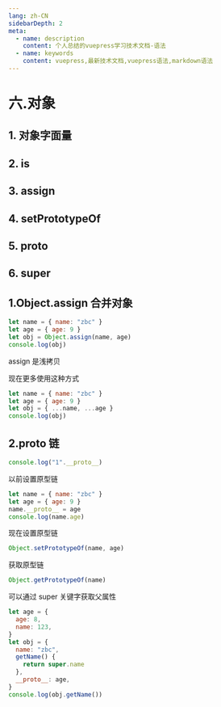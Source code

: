 ```yaml
---
lang: zh-CN
sidebarDepth: 2
meta:
  - name: description
    content: 个人总结的vuepress学习技术文档-语法
  - name: keywords
    content: vuepress,最新技术文档,vuepress语法,markdown语法
---
```


# 六.对象

## 1. 对象字面量

## 2. is

## 3. assign

## 4. setPrototypeOf

## 5. proto

## 6. super

## 1.Object.assign 合并对象

```js
let name = { name: "zbc" }
let age = { age: 9 }
let obj = Object.assign(name, age)
console.log(obj)
```

assign 是浅拷贝

现在更多使用这种方式

```js
let name = { name: "zbc" }
let age = { age: 9 }
let obj = { ...name, ...age }
console.log(obj)
```

## 2.**proto** 链

```js
console.log("1".__proto__)
```

以前设置原型链

```js
let name = { name: "zbc" }
let age = { age: 9 }
name.__proto__ = age
console.log(name.age)
```

现在设置原型链

```js
Object.setPrototypeOf(name, age)
```

获取原型链

```js
Object.getPrototypeOf(name)
```

可以通过 super 关键字获取父属性

```js
let age = {
  age: 8,
  name: 123,
}
let obj = {
  name: "zbc",
  getName() {
    return super.name
  },
  __proto__: age,
}
console.log(obj.getName())
```
